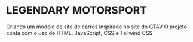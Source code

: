 # LEGENDARY MOTORSPORT
 Criando um modelo de site de carros inspirado no site do GTAV
O projeto conta com o uso de HTML, JavaScript, CSS e Tailwind CSS
